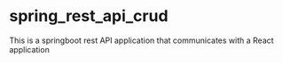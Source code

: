 # spring_rest_api_crud
This is a springboot rest API application that communicates with a React application
